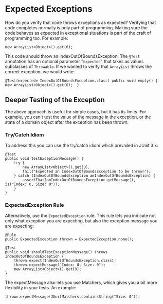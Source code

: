 # Expected Exceptions

How do you verify that code throws exceptions as expected?
Verifying that code completes normally is only part of programming. Making sure the code behaves as expected in exceptional situations is part of the craft of programming too. For example:

`new ArrayList<Object>().get(0);`

This code should throw an IndexOutOfBoundsException. The `@Test` annotation has an optional parameter "`expected`" that takes as values subclasses of `Throwable`. If we wanted to verify that `ArrayList` throws the correct exception, we would write:

`@Test(expected= IndexOutOfBoundsException.class) public void empty() { 
    new ArrayList<Object>().get(0); 
}`

## Deeper Testing of the Exception
The above approach is useful for simple cases, but it has its limits. For example, you can't test the value of the message in the exception, or the state of a domain object after the exception has been thrown.  

### Try/Catch Idiom
To address this you can use the try/catch idiom which prevailed in JUnit 3.x:

    @Test
    public void testExceptionMessage() {
        try {
            new ArrayList<Object>().get(0);
            fail("Expected an IndexOutOfBoundsException to be thrown");
        } catch (IndexOutOfBoundsException anIndexOutOfBoundsException) {
            assertThat(anIndexOutOfBoundsException.getMessage(), is("Index: 0, Size: 0"));
        }
    }

### ExpectedException Rule
Alternatively, use the `ExpectedException` rule. This rule lets you indicate not only what exception you are expecting, but also the exception message you are expecting:
    
    @Rule
    public ExpectedException thrown = ExpectedException.none();

    @Test
    public void shouldTestExceptionMessage() throws IndexOutOfBoundsException {
        thrown.expect(IndexOutOfBoundsException.class);
        thrown.expectMessage("Index: 0, Size: 0");
        new ArrayList<Object>().get(0);
    }
 
The expectMessage also lets you use Matchers, which gives you a bit more flexibility in your tests. An example:

`thrown.expectMessage(JUnitMatchers.containsString("Size: 0"));`

 
